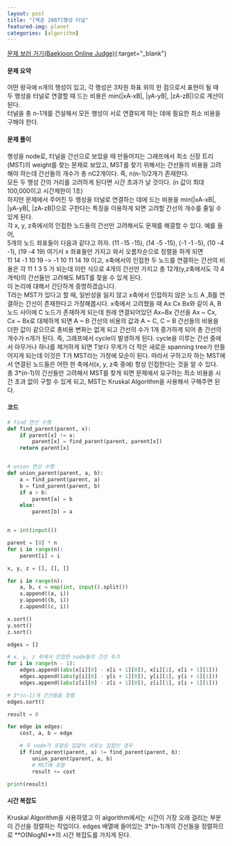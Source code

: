 ```yaml
---
layout: post
title: "[백준 2887]행성 터널"
featured-img: planet
categories: [algorithm]
---
```


[문제 보러 가기(Baekjoon Online Judge)](https://www.acmicpc.net/problem/2887){:target="\_blank"}

#### 문제 요약

어떤 왕국에 n개의 행성이 있고, 각 행성은 3차원 좌표 위의 한 점으로서 표현이 될 때 두 행성을 터널로 연결할 때 드는 비용은 min(|xA-xB|, |yA-yB|, |zA-zB|)으로 계산이 된다.  
터널을 총 n-1개를 건설해서 모든 행성이 서로 연결되게 하는 데에 필요한 최소 비용을 구해야 한다.

#### 문제 풀이

행성을 node로, 터널을 간선으로 보았을 때 만들어지는 그래프에서 최소 신장 트리(MST)의 weight를 찾는 문제로 보았고, MST를 찾기 위해서는 간선들의 비용을 고려해야 하는데 간선들의 개수가 총 nC2개이다. 즉, n(n-1)/2개가 존재한다.  
모든 두 행성 간의 거리를 고려하게 된다면 시간 초과가 날 것이다. (n 값이 최대 100,000이고 시간제한이 1초)  
하지만 문제에서 주어진 두 행성을 터널로 연결하는 데에 드는 비용을 min(|xA-xB|, |yA-yB|, |zA-zB|)으로 구한다는 특징을 이용하게 되면 고려할 간선의 개수를 줄일 수 있게 된다.  
각 x, y, z축에서의 인접한 노드들의 간선만 고려해서도 문제를 해결할 수 있다.
예를 들어,  
5개의 노드 좌표들이 다음과 같다고 하자.
(11 -15 -15), (14 -5 -15), (-1 -1 -5), (10 -4 -1), (19 -4 19)
여기서 x 좌표들만 가지고 와서 오름차순으로 정렬을 하게 되면  
11 14 -1 10 19 -> -1 10 11 14 19 이고, x축에서의 인접한 두 노드를 연결하는 간선의 비용은 각 11 1 3 5 가 되는데 이런 식으로 4개의 간선만 가지고 총 12개(y,z축에서도 각 4개씩)의 간선들만 고려해도 MST를 찾을 수 있게 된다.  
이 논리에 대해서 간단하게 증명하겠습니다.  
T라는 MST가 있다고 할 때, 일반성을 잃지 않고 x축에서 인접하지 않은 노드 A ,B를 연결하는 간선이 존재한다고 가정해봅시다. x축에서 고려했을 때 Ax Cx Bx와 같이 A, B 노드 사이에 C 노드가 존재하게 되는데 원래 연결되어있던 Ax~Bx 간선을 Ax ~ Cx, Cx ~ Bx로 대체하게 되면
A ~ B 간선의 비용의 값과 A ~ C, C ~ B 간선들의 비용을 더한 값이 같으므로 총비용 변화는 없게 되고 간선의 수가 1개 증가하게 되어 총 간선의 개수가 n개가 된다. 즉, 그래프에서 cycle이 발생하게 된다. cycle을 이루는 간선 중에서 아무거나 하나를 제거하게 되면 T보다 무게가 더 작은 새로운 spanning tree가 만들어지게 되는데 이것은 T가 MST라는 가정에 모순이 된다. 따라서 구하고자 하는 MST에서 연결된 노드들은 어떤 한 축에서(x, y, z축 중에) 항상 인접한다는 것을 알 수 있다.  
총 3\*(n-1)의 간선들만 고려해서 MST를 찾게 되면 문제에서 요구하는 최소 비용을 시간 초과 없이 구할 수 있게 되고, MST는 Kruskal Algorithm을 사용해서 구해주면 된다.

#### 코드

```python
# find 연산 수행
def find_parent(parent, x):
    if parent[x] != x:
        parent[x] = find_parent(parent, parent[x])
    return parent[x]


# union 연산 수행
def union_parent(parent, a, b):
    a = find_parent(parent, a)
    b = find_parent(parent, b)
    if a > b:
        parent[a] = b
    else:
        parent[b] = a


n = int(input())

parent = [0] * n
for i in range(n):
    parent[i] = i

x, y, z = [], [], []

for i in range(n):
    a, b, c = map(int, input().split())
    x.append((a, i))
    y.append((b, i))
    z.append((c, i))

x.sort()
y.sort()
z.sort()

edges = []

# x, y, z 축에서 인접한 node들의 간선 추가
for i in range(n - 1):
    edges.append((abs(x[i][0] - x[i + 1][0]), x[i][1], x[i + 1][1]))
    edges.append((abs(y[i][0] - y[i + 1][0]), y[i][1], y[i + 1][1]))
    edges.append((abs(z[i][0] - z[i + 1][0]), z[i][1], z[i + 1][1]))

# 3*(n-1)개 간선들을 정렬
edges.sort()

result = 0

for edge in edges:
    cost, a, b = edge

    # 두 node가 포함된 집합이 서로소 집합인 경우
    if find_parent(parent, a) != find_parent(parent, b):
        union_parent(parent, a, b)
        # MST에 포함
        result += cost

print(result)
```

#### 시간 복잡도

Kruskal Algorithm을 사용하였고 이 algorithm에서는 시간이 가장 오래 걸리는 부분이 간선을 정렬하는 작업이다. edges 배열에 들어있는 3\*(n-1)개의 간선들을 정렬하므로 **O(NlogN)**의 시간 복잡도를 가지게 된다.
